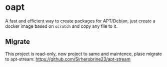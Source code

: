 # oapt

A fast and efficient way to create packages for APT/Debian, just create a docker image based on `scratch` and copy any file to it.

## Migrate

This project is read-only, new project to same and maintence, plase migrate to apt-stream: https://github.com/Sirherobrine23/apt-stream
